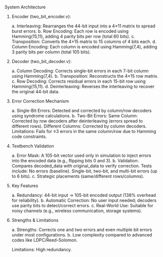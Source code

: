 System Architecture

  1. Encoder (two_bit_encoder.v):
    
      a. Interleaving: Rearranges the 44-bit input into a 4×11 matrix to spread burst errors.
      b. Row Encoding: Each row is encoded using Hamming(15,11), adding 4 parity bits per row (total 60 bits).
      c. Transposition: Converts the 4×15 matrix to 15 columns of 4 bits each.
      d. Column Encoding: Each column is encoded using Hamming(7,4), adding 3 parity bits per column (total 105 bits).


  2. Decoder (two_bit_decoder.v):

      a. Column Decoding: Corrects single-bit errors in each 7-bit column using Hamming(7,4).
      b. Transposition: Reconstructs the 4×15 row matrix.
      c. Row Decoding: Corrects residual errors in each 15-bit row using Hamming(15,11).
      d. Deinterleaving: Reverses the interleaving to recover the original 44-bit data.


  3. Error Correction Mechanism

      a. Single-Bit Errors: Detected and corrected by column/row decoders using syndrome calculations.
      b. Two-Bit Errors:
          Same Column: Corrected by row decoders after deinterleaving (errors spread to different rows).
          Different Columns: Corrected by column decoders.
          Limitations: Fails for ≥3 errors in the same column/row due to Hamming code constraints.

     
  4. Testbench Validation

       a. Error Mask: A 105-bit vector used only in simulation to inject errors into the encoded data (e.g., flipping bits 0 and 3).
       b. Validation: Compares decoded_data with original_data to verify correction. Tests include:
                      No errors (baseline).
                      Single-bit, two-bit, and multi-bit errors (up to 6 bits).
       c. Strategic placements (same/different rows/columns).


  5. Key Features

      a. Redundancy: 44-bit input → 105-bit encoded output (138% overhead for reliability).
      b. Automatic Correction: No user input needed; decoders use parity bits to detect/correct errors.
      c. Real-World Use: Suitable for noisy channels (e.g., wireless communication, storage systems).


  6. Strengths & Limitations

      a. Strengths: Corrects one and two errors and even multiple bit errors under most configurations.
      b. Low complexity compared to advanced codes like LDPC/Reed-Solomon.
   
      Limitations: High redundancy.
